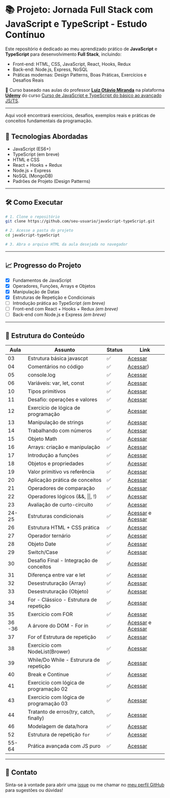 # 📚 Projeto: Jornada Full Stack com JavaScript e TypeScript - Estudo Contínuo
Este repositório é dedicado ao meu aprendizado prático de **JavaScript** e **TypeScript** para desenvolvimento **Full Stack**, incluindo:
- Front-end: HTML, CSS, JavaScript, React, Hooks, Redux
- Back-end: Node.js, Express, NoSQL
- Práticas modernas: Design Patterns, Boas Práticas, Exercícios e Desafios Reais
  
📘 Curso baseado nas aulas do professor [**Luiz Otávio Miranda**](https://www.udemy.com/user/luiz-otavio-miranda/) na plataforma [**Udemy**](https://www.udemy.com/course/curso-de-javascript-moderno-do-basico-ao-avancado/?couponCode=KEEPLEARNINGBR) do curso [Curso de JavaScript e TypeScript do básico ao avançado JS/TS](https://www.udemy.com/course/curso-de-javascript-moderno-do-basico-ao-avancado/?kw=curso+javascr&src=sac).

---
Aqui você encontrará exercícios, desafios, exemplos reais e práticas de conceitos fundamentais da programação.

## 🚀 Tecnologias Abordadas

- JavaScript (ES6+)
- TypeScript (em breve)
- HTML e CSS
- React + Hooks + Redux
- Node.js + Express
- NoSQL (MongoDB)
- Padrões de Projeto (Design Patterns)

---



## 🛠️ Como Executar

```bash
# 1. Clone o repositório
git clone https://github.com/seu-usuario/javaScript-typeScript.git

# 2. Acesse a pasta do projeto
cd javaScript-typeScript

# 3. Abra o arquivo HTML da aula desejada no navegador

```
---

## 📈 Progresso do Projeto

- [x] Fundamentos de JavaScript
- [x] Operadores, Funções, Arrays e Objetos
- [x] Manipulação de Datas
- [x] Estruturas de Repetição e Condicionais
- [ ] Introdução prática ao TypeScript *(em breve)*
- [ ] Front-end com React + Hooks + Redux *(em breve)*
- [ ] Back-end com Node.js e Express *(em breve)*

---

## 🧠 Estrutura do Conteúdo

| Aula | Assunto                                | Status   | Link         |
|------|----------------------------------------|----------|--------------|
| 03   | Estrutura básica javascpt              | ✅       | [Acessar](https://github.com/slva643/javaScript-typeScript/tree/main/aula3%20-%20Estrurura_Basica) |
| 04   | Comentários no código                  | ✅       | [Acessar](https://github.com/slva643/javaScript-typeScript/tree/main/aula4%20-%20Comentario)) |
| 05   | console.log                            | ✅       | [Acessar](https://github.com/slva643/javaScript-typeScript/tree/main/aula6%20-%20Variavel%20_fundamento) |
| 06   | Variáveis: var, let, const             | ✅       | [Acessar](https://github.com/slva643/javaScript-typeScript/tree/main/aula7%20-%20Constante_Const) |
| 10   | Tipos primitivos                       | ✅       | [Acessar](https://github.com/slva643/javaScript-typeScript/tree/main/aula10%20-%20Primitivo) |
| 11   | Desafio: operações e valores           | ✅       | [Acessar](https://github.com/slva643/javaScript-typeScript/tree/main/aula11%20-%20Desafio/conta) |
| 12   | Exercício de lógica de programação     | ✅       | [Acessar](https://github.com/slva643/javaScript-typeScript/tree/main/aula12%20-%20Desafio)|
| 13   | Manipulação de strings                 | ✅       | [Acessar](https://github.com/slva643/javaScript-typeScript/tree/main/aula13%20-%20String) |
| 14   | Trabalhando com números                | ✅       | [Acessar](https://github.com/slva643/javaScript-typeScript/tree/main/aula14%20-%20Number) |
| 15   | Objeto Math                            | ✅       | [Acessar](https://github.com/slva643/javaScript-typeScript/tree/main/aula15%20-%20Objeto%20Math) |
| 16   | Arrays: criação e manipulação          | ✅       | [Acessar](https://github.com/slva643/javaScript-typeScript/tree/main/aula16%20-%20Arrays(Basica)) |
| 17   | Introdução a funções                   | ✅       | [Acessar](https://github.com/slva643/javaScript-typeScript/tree/main/aula17%20-%20Func%C3%A7%C3%B5es%20(Basica)) |
| 18   | Objetos e propriedades                 | ✅       | [Acessar](https://github.com/slva643/javaScript-typeScript/tree/main/aula18%20-%20Objetos%20(basico)) |
| 19   | Valor primitivo vs referência          | ✅       | [Acessar](https://github.com/slva643/javaScript-typeScript/tree/main/aula19%20-%20Valor%20Primitivo%20-%20refer%C3%AAreica) |
| 20   | Aplicação prática de conceitos         | ✅       | [Acessar](https://github.com/slva643/javaScript-typeScript/tree/main/aula20%20-%20Exercicio)|
| 21   | Operadores de comparação               | ✅       | [Acessar](https://github.com/slva643/javaScript-typeScript/tree/main/aula21%20-Operadores%20de%20compara%C3%A7%C3%A3o) |
| 22   | Operadores lógicos (&&, \|\|, !)       | ✅       | [Acessar](https://github.com/slva643/javaScript-typeScript/tree/main/aula22%20-%20Operadores%20L%C3%B3goco) |
| 23   | Avaliação de curto-circuito            | ✅       | [Acessar](https://github.com/slva643/javaScript-typeScript/tree/main/aula23%20-%20Avalia%C3%A7%C3%A3o%20curto%20circuito) |
| 24-25| Estruturas condicionais                | ✅       | [Acessar](https://github.com/slva643/javaScript-typeScript/tree/main/aula24%20-%20if%20%2C%20if%20else%2C%20else%20-%20parte%2001) e [Acessar](https://github.com/slva643/javaScript-typeScript/tree/main/aula25%20-%20if%2C%20if%20else%20%2C%20else%20%20-%20parte%2002) |
| 26   | Estrutura HTML + CSS prática           | ✅       | [Acessar](https://github.com/slva643/javaScript-typeScript/tree/main/aula26%20-%20Modelo%20Html%20e%20Css) |
| 27   | Operador ternário                      | ✅       | [Acessar](https://github.com/slva643/javaScript-typeScript/tree/main/aula27%20-%20Opera%C3%A7%C3%A3o%20tern%C3%A1rio) |
| 28   | Objeto Date                            | ✅       | [Acessar](https://github.com/slva643/javaScript-typeScript/tree/main/aula28%20-%20Objeto%20Date) |
| 29   | Switch/Case                            | ✅       | [Acessar](https://github.com/slva643/javaScript-typeScript/tree/main/aula29%20-%20Shitch)|
| 30   | Desafio Final - Integração de conceitos| ✅       | [Acessar](https://github.com/slva643/javaScript-typeScript/tree/main/aula30%20-%20Desafio)|
| 31   | Diferença entre var e let              | ✅       | [Acessar](https://github.com/slva643/javaScript-typeScript/tree/main/aula31%20-%20Mais%20diferencia%20entre%20var%20e%20let/const) |
| 32   | Desestruturação (Array)                | ✅       | [Acessar](https://github.com/slva643/javaScript-typeScript/tree/main/aula32%20-%20Atribui%C3%A7%C3%A3o%20via%20desestrutura%C3%A7%C3%A3o%20(Arrays)) |
| 33   | Desestruturação (Objeto)               | ✅       | [Acessar](https://github.com/slva643/javaScript-typeScript/tree/main/aula33%20-%20Atribui%C3%A7%C3%A3o%20via%20desetrutura%C3%A7%C3%A3o%20(Objetos)) |
| 34   | For - Clássico - Estrutura de repetição| ✅       | [Acessar](https://github.com/slva643/javaScript-typeScript/tree/main/aula34%20-%20Classico%20-%20Estrutura%20de%20repeti%C3%A7%C3%A3o)|
| 35   | Exercicio com FOR                      | ✅       | [Acessar](https://github.com/slva643/javaScript-typeScript/tree/main/aula35%20-%20Exerc%C3%ADcio%20com%20for) |
| 36 -36 | A árvore do DOM - For in             | ✅       | [Acessar](https://github.com/slva643/javaScript-typeScript/tree/main/aula36%20-%20DOM%20e%20%C3%A1rvore%20do%20DOM) e  [Acessar](https://github.com/slva643/javaScript-typeScript/tree/main/aula36%20-%20FOR%20in%20-%20Estrutura%20de%20repeti%C3%A7%C3%A3o)|
| 37   | For of Estrutura de repetição          | ✅       | [Acessar](https://github.com/slva643/javaScript-typeScript/tree/main/aula37%20-%20For%20of%20-%20Estrutura%20de%20repeti%C3%A7%C3%A3o) |
| 38   | Exercício com NodeList(Brower)         | ✅       |  [Acessar](https://github.com/slva643/javaScript-typeScript/tree/main/aula38%20-%20Exerc%C3%ADcio%20com%20NodeList(Brower)) |
| 39   | While/Do While - Estrurura de repetição| ✅       | [Acessar](https://github.com/slva643/javaScript-typeScript/tree/main/aula39%20-%20while%20e%20Do%20While%20-%20Estrutura%20de%20repeti%C3%A7%C3%A3o) |
| 40   | Break e Continue                       | ✅       | [Acessar](https://github.com/slva643/javaScript-typeScript/tree/main/aula40%20-%20Break%20e%20Continue) |
| 41   | Exercicio com lógica de programação 02 | ✅       | [Acessar]([https://github.com/slva643/javaScript-typeScript/tree/main/aula40%20-%20Break%20e%20Continue](https://github.com/slva643/javaScript-typeScript/tree/main/aula41%20-%20Exercicio%20com%20l%C3%B3gica%20de%20programa%C3%A7%C3%A3o%2002)) |
| 43   | Exercicio com lógica de programação 03 | ✅       | [Acessar]([https://github.com/slva643/javaScript-typeScript/tree/main/aula46%20-%20objeto%20Date](https://github.com/slva643/javaScript-typeScript/tree/main/aula43%20-%20Exercicio%20com%20l%C3%B3gica%20de%20programa%C3%A7%C3%A3o%2003)) |
| 44   | Tratanto de erros(try, catch, finally) | ✅       | [Acessar]([https://github.com/slva643/javaScript-typeScript/tree/main/aula46%20-%20objeto%20Date](https://github.com/slva643/javaScript-typeScript/tree/main/aula44%20-%20Tratanto%20e%20lan%C3%A7ando%20erros%20(try%2C%20catch%2C%20finally))) |
| 46   | Modelagem de data/hora                 | ✅       | [Acessar](https://github.com/slva643/javaScript-typeScript/tree/main/aula46%20-%20objeto%20Date) |
| 52   | Estrutura de repetição `for`           | ✅       | [Acessar](#) |
| 55-64| Prática avançada com JS puro           | ✅       | [Acessar](#) |

---


## 📩 Contato
Sinta-se à vontade para abrir uma [issue](https://github.com/slva643/javaScript-typeScript/issues) ou me chamar no [meu perfil GitHub](https://github.com/slva643) para sugestões ou dúvidas!





